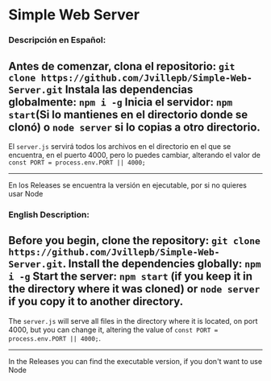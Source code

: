 # Simple Web Server
### Descripción en Español:

Antes de comenzar, clona el repositorio:
``git clone https://github.com/Jvillepb/Simple-Web-Server.git``
Instala las dependencias globalmente:
``npm i -g``
Inicia el servidor:
``npm start``(Si lo mantienes en el directorio donde se clonó) o ``node server`` si lo copias a otro directorio.
---
El ``server.js`` servirá todos los archivos en el directorio en el que se encuentra, en el puerto 4000, pero lo puedes cambiar, alterando el valor de ``const PORT = process.env.PORT || 4000;``

---
En los Releases se encuentra la versión en ejecutable, por si no quieres usar Node
### English Description:
Before you begin, clone the repository:
``git clone https://github.com/Jvillepb/Simple-Web-Server.git``.
Install the dependencies globally:
``npm i -g``
Start the server:
``npm start`` (if you keep it in the directory where it was cloned) or ``node server`` if you copy it to another directory.
---
The ``server.js`` will serve all files in the directory where it is located, on port 4000, but you can change it, altering the value of ``const PORT = process.env.PORT || 4000;``.

---
In the Releases you can find the executable version, if you don't want to use Node